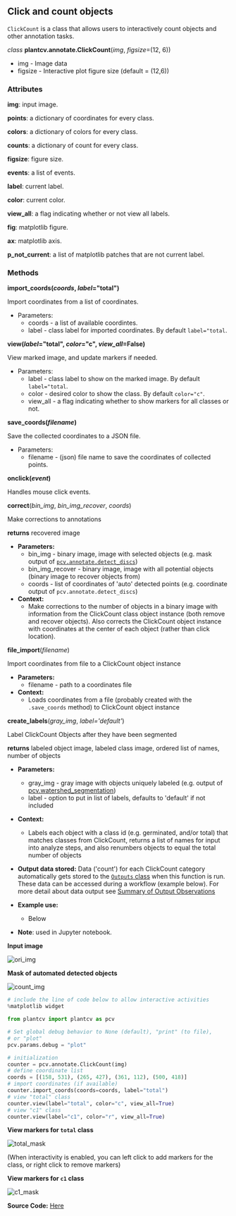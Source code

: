 ## Click and count objects 

`ClickCount` is a class that allows users to interactively count objects and other annotation tasks.

*class* **plantcv.annotate.ClickCount**(*img*, *figsize*=(12, 6))

- img - Image data
- figsize - Interactive plot figure size (default = (12,6))

### Attributes
**img**: input image.

**points**: a dictionary of coordinates for every class.

**colors**: a dictionary of colors for every class.

**counts**: a dictionary of count for every class.

**figsize**: figure size.

**events**: a list of events.

**label**: current label.

**color**: current color.

**view_all**: a flag indicating whether or not view all labels.

**fig**: matplotlib figure.

**ax**: matplotlib axis.

**p_not_current**: a list of matplotlib patches that are not current label.

### Methods
**import_coords(*coords*, *label*="total")**

Import coordinates from a list of coordinates.

- Parameters:
    - coords - a list of available coordintes.
    - label - class label for imported coordinates. By default `label="total`.

**view(*label*="total", *color*="c", *view_all*=False)**

View marked image, and update markers if needed.

- Parameters:
    - label - class label to show on the marked image. By default `label="total`.
    - color - desired color to show the class. By default `color="c"`.
    - view_all - a flag indicating whether to show markers for all classes or not. 
  
**save_coords(*filename*)**

Save the collected coordinates to a JSON file.

- Parameters:
    - filename - (json) file name to save the coordinates of collected points. 

**onclick(*event*)**

Handles mouse click events.

**correct**(*bin_img*, *bin_img_recover*, *coords*)

Make corrections to annotations 

**returns** recovered image

- **Parameters:**
    - bin_img - binary image, image with selected objects (e.g. mask output of [`pcv.annotate.detect_discs`](annotate_detect_discs.md))
    - bin_img_recover - binary image, image with all potential objects (binary image to recover objects from)  
    - coords - list of coordinates of 'auto' detected points (e.g. coordinate output of `pcv.annotate.detect_discs`)
- **Context:**
    - Make corrections to the number of objects in a binary image with information from the ClickCount class object instance (both remove and recover objects). Also corrects the ClickCount object instance with coordinates at the center of each object (rather than click location).

**file_import**(*filename*)

Import coordinates from file to a ClickCount object instance

- **Parameters:**
    - filename - path to a coordinates file  
- **Context:**
    - Loads coordinates from a file (probably created with the `.save_coords` method) to ClickCount object instance


**create_labels**(*gray_img*, *label='default'*)

Label ClickCount Objects after they have been segmented 

**returns** labeled object image, labeled class image, ordered list of names, number of objects

- **Parameters:**
    - gray_img - gray image with objects uniquely labeled (e.g. output of [pcv.watershed_segmentation](watershed.md))
    - label - option to put in list of labels, defaults to 'default' if not included
- **Context:**
    - Labels each object with a class id (e.g. germinated, and/or total) that matches classes from ClickCount, returns a list of names for input into analyze steps, and also renumbers objects to equal the total number of objects
- **Output data stored:** Data ('count') for each ClickCount category automatically gets stored to the [`Outputs` class](outputs.md) when this function is
run. These data can be accessed during a workflow (example below). For more detail about data output see
[Summary of Output Observations](output_measurements.md#summary-of-output-observations)

- **Example use:**
    - Below

- **Note**: used in Jupyter notebook.

**Input image**

![ori_img](img/documentation_images/annotate_click_count/count_img.jpg)

**Mask of automated detected objects**

![count_img](img/documentation_images/annotate_click_count/count_mask.png)


```python
# include the line of code below to allow interactive activities
%matplotlib widget

from plantcv import plantcv as pcv

# Set global debug behavior to None (default), "print" (to file),
# or "plot"
pcv.params.debug = "plot"

# initialization
counter = pcv.annotate.ClickCount(img)
# define coordinate list 
coords = [(158, 531), (265, 427), (361, 112), (500, 418)] 
# import coordinates (if available)
counter.import_coords(coords=coords, label="total")
# view "total" class
counter.view(label="total", color="c", view_all=True)
# view "c1" class
counter.view(label="c1", color="r", view_all=True)

```

**View markers for `total` class**

![total_mask](img/documentation_images/annotate_click_count/with_totalmask.png)

(When interactivity is enabled, you can left click to add markers for the class, or right click to remove markers)

**View markers for `c1` class**

![c1_mask](img/documentation_images/annotate_click_count/with_clickc1.png)

**Source Code:** [Here](https://github.com/danforthcenter/plantcv/blob/main/plantcv/plantcv/annotate/classes.py)
